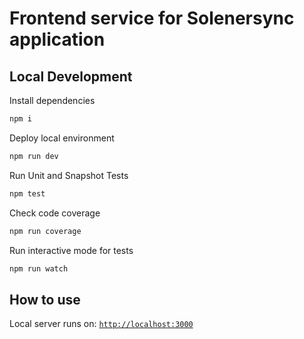# Frontend service for Solenersync application

## Local Development

Install dependencies
```bash
npm i
```
Deploy local environment
```bash
npm run dev
```
Run Unit and Snapshot Tests
```bash
npm test
```
Check code coverage
```bash
npm run coverage
```
Run interactive mode for tests
```bash
npm run watch
```

## How to use

Local server runs on: [`http://localhost:3000`](http://localhost:3000)
